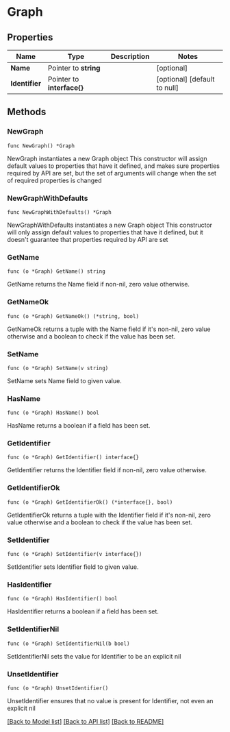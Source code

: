 # Graph

## Properties

Name | Type | Description | Notes
------------ | ------------- | ------------- | -------------
**Name** | Pointer to **string** |  | [optional] 
**Identifier** | Pointer to **interface{}** |  | [optional] [default to null]

## Methods

### NewGraph

`func NewGraph() *Graph`

NewGraph instantiates a new Graph object
This constructor will assign default values to properties that have it defined,
and makes sure properties required by API are set, but the set of arguments
will change when the set of required properties is changed

### NewGraphWithDefaults

`func NewGraphWithDefaults() *Graph`

NewGraphWithDefaults instantiates a new Graph object
This constructor will only assign default values to properties that have it defined,
but it doesn't guarantee that properties required by API are set

### GetName

`func (o *Graph) GetName() string`

GetName returns the Name field if non-nil, zero value otherwise.

### GetNameOk

`func (o *Graph) GetNameOk() (*string, bool)`

GetNameOk returns a tuple with the Name field if it's non-nil, zero value otherwise
and a boolean to check if the value has been set.

### SetName

`func (o *Graph) SetName(v string)`

SetName sets Name field to given value.

### HasName

`func (o *Graph) HasName() bool`

HasName returns a boolean if a field has been set.

### GetIdentifier

`func (o *Graph) GetIdentifier() interface{}`

GetIdentifier returns the Identifier field if non-nil, zero value otherwise.

### GetIdentifierOk

`func (o *Graph) GetIdentifierOk() (*interface{}, bool)`

GetIdentifierOk returns a tuple with the Identifier field if it's non-nil, zero value otherwise
and a boolean to check if the value has been set.

### SetIdentifier

`func (o *Graph) SetIdentifier(v interface{})`

SetIdentifier sets Identifier field to given value.

### HasIdentifier

`func (o *Graph) HasIdentifier() bool`

HasIdentifier returns a boolean if a field has been set.

### SetIdentifierNil

`func (o *Graph) SetIdentifierNil(b bool)`

 SetIdentifierNil sets the value for Identifier to be an explicit nil

### UnsetIdentifier
`func (o *Graph) UnsetIdentifier()`

UnsetIdentifier ensures that no value is present for Identifier, not even an explicit nil

[[Back to Model list]](../README.md#documentation-for-models) [[Back to API list]](../README.md#documentation-for-api-endpoints) [[Back to README]](../README.md)


